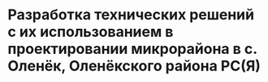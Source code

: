 # Разработка технических решений с их использованием в проектировании микрорайона в с. Оленёк, Оленёкского района РС(Я)

